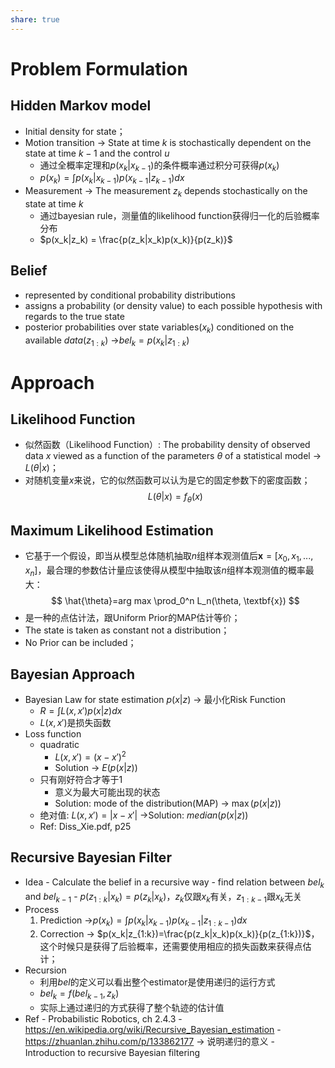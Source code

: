 ```yaml
---
share: true
---
```

# Problem Formulation

## Hidden Markov model
- Initial density for state；
- Motion transition → State at time $k$ is stochastically dependent on the state at time $k-1$ and the control $u$
	- 通过全概率定理和$p(x_k|x_{k-1})$的条件概率通过积分可获得$p(x_k)$
	- $p(x_k) = \int p(x_k|x_{k-1})p(x_{k-1}|z_{k-1})dx$
- Measurement → The measurement $z_k$ depends stochastically on the state at time $k$
	- 通过bayesian rule，测量值的likelihood function获得归一化的后验概率分布
	- $p(x_k|z_k) = \frac{p(z_k|x_k)p(x_k)}{p(z_k)}$
## Belief
- represented by conditional probability distributions
- assigns a probability (or density value) to each possible hypothesis with regards to the true state
- posterior probabilities over state variables($x_k$) conditioned on the available $data(z_{1:k})$ →$bel_k = p(x_k|z_{1:k})$

# Approach

## Likelihood Function
- 似然函数（Likelihood Function）: The probability density of observed data $x$ viewed as a function of the parameters $\theta$ of a statistical model -> $L(\theta | x)$；
- 对随机变量$x$来说，它的似然函数可以认为是它的固定参数下的密度函数；
$$
L(\theta | x) = f_{\theta}(x)
$$

## Maximum Likelihood Estimation

- 它基于一个假设，即当从模型总体随机抽取$n$组样本观测值后$\textbf{x}=[x_0, x_1, ..., x_n]$，最合理的参数估计量应该使得从模型中抽取该$n$组样本观测值的概率最大：
$$
\hat{\theta}=arg max \prod_0^n L_n(\theta, \textbf{x})
$$
- 是一种的点估计法，跟Uniform Prior的MAP估计等价；
- The state is taken as constant not a distribution；
- No Prior can be included；

## Bayesian Approach
- Bayesian Law for state estimation $p(x|z)$ → 最小化Risk Function
	- $R = \int L(x, x')p(x|z)dx$
	- $L(x, x')$是损失函数
- Loss function
	- quadratic
		- $L(x, x') = (x - x')^2$
		- Solution → $E(p(x|z))$
	- 只有刚好符合才等于1
		- 意义为最大可能出现的状态
		- Solution: mode of the distribution(MAP) → $\max(p(x|z))$
	- 绝对值: $L(x, x') = |x - x'|$ →Solution: $median(p(x|z))$
	- Ref: Diss_Xie.pdf, p25

## Recursive Bayesian Filter
- Idea
		- Calculate the belief in a recursive way
		- find relation between $bel_k$ and $bel_{k-1}$
		- $p(z_{1:k}|x_k) = p(z_k|x_k)$，$z_k$仅跟$x_k$有关，$z_{1:k-1}$跟$x_k$无关
- Process
	1. Prediction →$p(x_k) = \int p(x_k|x_{k-1})p(x_{k-1}|z_{1:k-1})dx$
	2. Correction → $p(x_k|z_{1:k})=\frac{p(z_k|x_k)p(x_k)}{p(z_{1:k})}$，这个时候只是获得了后验概率，还需要使用相应的损失函数来获得点估计；
- Recursion
	- 利用$bel$的定义可以看出整个estimator是使用递归的运行方式
	- $bel_k = f(bel_{k-1}, z_k)$
	- 实际上通过递归的方式获得了整个轨迹的估计值
- Ref
		- Probabilistic Robotics, ch 2.4.3
		- https://en.wikipedia.org/wiki/Recursive_Bayesian_estimation
		- https://zhuanlan.zhihu.com/p/133862177 → 说明递归的意义
		- Introduction to recursive Bayesian filtering
		
